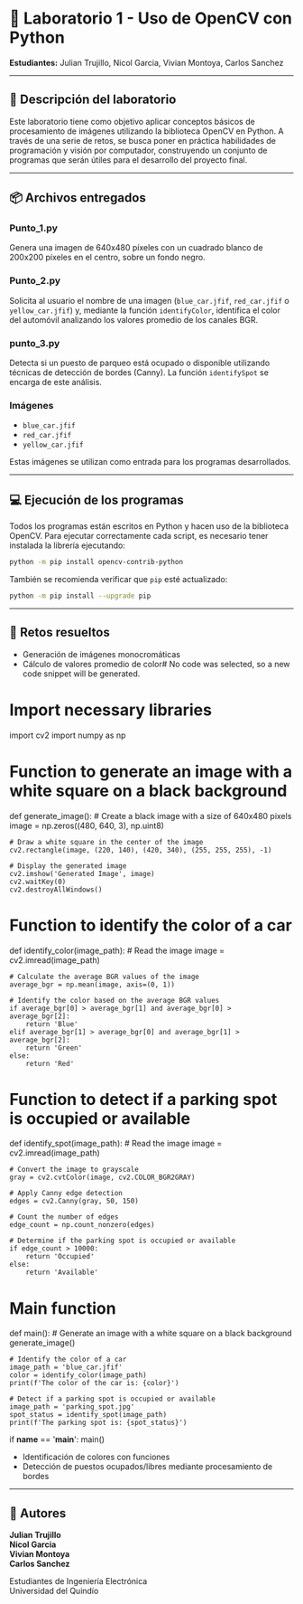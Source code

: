 # 🧪 Laboratorio 1 - Uso de OpenCV con Python  
**Estudiantes:** Julian Trujillo, Nicol Garcia, Vivian Montoya, Carlos Sanchez

---

## 🎯 Descripción del laboratorio
Este laboratorio tiene como objetivo aplicar conceptos básicos de procesamiento de imágenes utilizando la biblioteca OpenCV en Python. A través de una serie de retos, se busca poner en práctica habilidades de programación y visión por computador, construyendo un conjunto de programas que serán útiles para el desarrollo del proyecto final.

---

## 📦 Archivos entregados

### Punto_1.py
Genera una imagen de 640x480 píxeles con un cuadrado blanco de 200x200 píxeles en el centro, sobre un fondo negro.

### Punto_2.py
Solicita al usuario el nombre de una imagen (`blue_car.jfif`, `red_car.jfif` o `yellow_car.jfif`) y, mediante la función `identifyColor`, identifica el color del automóvil analizando los valores promedio de los canales BGR.

### punto_3.py
Detecta si un puesto de parqueo está ocupado o disponible utilizando técnicas de detección de bordes (Canny). La función `identifySpot` se encarga de este análisis.

### Imágenes
- `blue_car.jfif`
- `red_car.jfif`
- `yellow_car.jfif`

Estas imágenes se utilizan como entrada para los programas desarrollados.

---

## 💻 Ejecución de los programas
Todos los programas están escritos en Python y hacen uso de la biblioteca OpenCV. Para ejecutar correctamente cada script, es necesario tener instalada la librería ejecutando:

```bash
python -m pip install opencv-contrib-python
```

También se recomienda verificar que `pip` esté actualizado:

```bash
python -m pip install --upgrade pip
```

---

## 🧠 Retos resueltos
- Generación de imágenes monocromáticas
- Cálculo de valores promedio de color# No code was selected, so a new code snippet will be generated.

# Import necessary libraries
import cv2
import numpy as np

# Function to generate an image with a white square on a black background
def generate_image():
    # Create a black image with a size of 640x480 pixels
    image = np.zeros((480, 640, 3), np.uint8)
    
    # Draw a white square in the center of the image
    cv2.rectangle(image, (220, 140), (420, 340), (255, 255, 255), -1)
    
    # Display the generated image
    cv2.imshow('Generated Image', image)
    cv2.waitKey(0)
    cv2.destroyAllWindows()

# Function to identify the color of a car
def identify_color(image_path):
    # Read the image
    image = cv2.imread(image_path)
    
    # Calculate the average BGR values of the image
    average_bgr = np.mean(image, axis=(0, 1))
    
    # Identify the color based on the average BGR values
    if average_bgr[0] > average_bgr[1] and average_bgr[0] > average_bgr[2]:
        return 'Blue'
    elif average_bgr[1] > average_bgr[0] and average_bgr[1] > average_bgr[2]:
        return 'Green'
    else:
        return 'Red'

# Function to detect if a parking spot is occupied or available
def identify_spot(image_path):
    # Read the image
    image = cv2.imread(image_path)
    
    # Convert the image to grayscale
    gray = cv2.cvtColor(image, cv2.COLOR_BGR2GRAY)
    
    # Apply Canny edge detection
    edges = cv2.Canny(gray, 50, 150)
    
    # Count the number of edges
    edge_count = np.count_nonzero(edges)
    
    # Determine if the parking spot is occupied or available
    if edge_count > 10000:
        return 'Occupied'
    else:
        return 'Available'

# Main function
def main():
    # Generate an image with a white square on a black background
    generate_image()
    
    # Identify the color of a car
    image_path = 'blue_car.jfif'
    color = identify_color(image_path)
    print(f'The color of the car is: {color}')
    
    # Detect if a parking spot is occupied or available
    image_path = 'parking_spot.jpg'
    spot_status = identify_spot(image_path)
    print(f'The parking spot is: {spot_status}')

if __name__ == '__main__':
    main()
- Identificación de colores con funciones
- Detección de puestos ocupados/libres mediante procesamiento de bordes

---

## 👤 Autores
**Julian Trujillo**  
**Nicol Garcia**  
**Vivian Montoya**  
**Carlos Sanchez**  

Estudiantes de Ingeniería Electrónica  
Universidad del Quindío